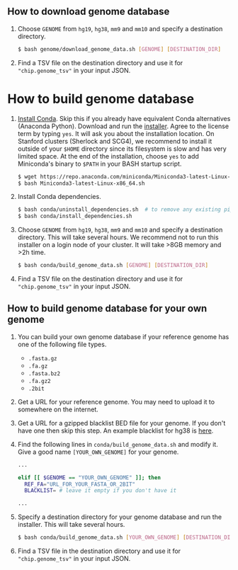 ## How to download genome database

1. Choose `GENOME` from `hg19`, `hg38`, `mm9` and `mm10` and specify a destination directory.
    ```bash
    $ bash genome/download_genome_data.sh [GENOME] [DESTINATION_DIR]
    ```
2. Find a TSV file on the destination directory and use it for `"chip.genome_tsv"` in your input JSON.

# How to build genome database

1. [Install Conda](https://conda.io/miniconda.html). Skip this if you already have equivalent Conda alternatives (Anaconda Python). Download and run the [installer](https://repo.anaconda.com/miniconda/Miniconda3-latest-Linux-x86_64.sh). Agree to the license term by typing `yes`. It will ask you about the installation location. On Stanford clusters (Sherlock and SCG4), we recommend to install it outside of your `$HOME` directory since its filesystem is slow and has very limited space. At the end of the installation, choose `yes` to add Miniconda's binary to `$PATH` in your BASH startup script.
    ```bash
    $ wget https://repo.anaconda.com/miniconda/Miniconda3-latest-Linux-x86_64.sh
    $ bash Miniconda3-latest-Linux-x86_64.sh
    ```

2. Install Conda dependencies.
    ```bash
    $ bash conda/uninstall_dependencies.sh  # to remove any existing pipeline env
    $ bash conda/install_dependencies.sh
    ```

3. Choose `GENOME` from `hg19`, `hg38`, `mm9` and `mm10` and specify a destination directory. This will take several hours. We recommend not to run this installer on a login node of your cluster. It will take >8GB memory and >2h time.
    ```bash
    $ bash conda/build_genome_data.sh [GENOME] [DESTINATION_DIR]
    ```

4. Find a TSV file on the destination directory and use it for `"chip.genome_tsv"` in your input JSON.


## How to build genome database for your own genome

1. You can build your own genome database if your reference genome has one of the following file types.
   * `.fasta.gz`
   * `.fa.gz`
   * `.fasta.bz2`
   * `.fa.gz2`
   * `.2bit`

2. Get a URL for your reference genome. You may need to upload it to somewhere on the internet.

3. Get a URL for a gzipped blacklist BED file for your genome. If you don't have one then skip this step. An example blacklist for hg38 is [here](http://mitra.stanford.edu/kundaje/genome_data/hg38/hg38.blacklist.bed.gz).

4. Find the following lines in `conda/build_genome_data.sh` and modify it. Give a good name `[YOUR_OWN_GENOME]` for your genome.
    ```bash
    ...

    elif [[ $GENOME == "YOUR_OWN_GENOME" ]]; then
      REF_FA="URL_FOR_YOUR_FASTA_OR_2BIT"
      BLACKLIST= # leave it empty if you don't have it

    ...
    ```

5. Specify a destination directory for your genome database and run the installer. This will take several hours.
    ```bash
    $ bash conda/build_genome_data.sh [YOUR_OWN_GENOME] [DESTINATION_DIR]
    ```

6. Find a TSV file in the destination directory and use it for `"chip.genome_tsv"` in your input JSON.
